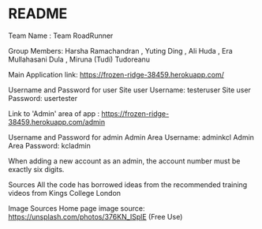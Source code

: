 # README
Team Name : Team RoadRunner

Group Members: Harsha Ramachandran , Yuting Ding , Ali Huda , Era Mullahasani Dula , Miruna (Tudi) Tudoreanu

Main Application link: https://frozen-ridge-38459.herokuapp.com/

Username and Password for user
Site user Username: testeruser
Site user Password: usertester

Link to 'Admin' area of app : https://frozen-ridge-38459.herokuapp.com/admin

Username and Password for admin
Admin Area Username: adminkcl
Admin Area Password: kcladmin

When adding a new account as an admin, the account number must be exactly six digits. 


Sources 
All the code has borrowed ideas from the recommended training videos from Kings College London

Image Sources
Home page image source: https://unsplash.com/photos/376KN_ISplE  (Free Use)


